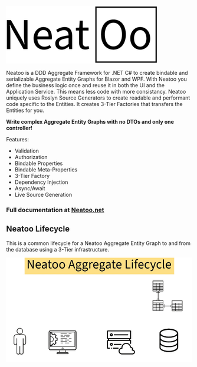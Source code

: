 ![Logo](https://raw.githubusercontent.com/NeatooDotNet/Neatoo/main/Logo_411.png)

Neatoo is a DDD Aggregate Framework for .NET C# to create bindable and serializable Aggregate Entity Graphs for Blazor and WPF.
With Neatoo you define the business logic once and reuse it in both the UI and the Application Service. This means less code with more consistancy. 
Neatoo uniquely uses Roslyn Source Generators to create readable and performant code specific to the Entities. It creates 3-Tier Factories that transfers the Entities for you. 

**Write complex Aggregate Entity Graphs with no DTOs and only one controller!**

Features:
* Validation
* Authorization
* Bindable Properties
* Bindable Meta-Properties
* 3-Tier Factory
* Dependency Injection
* Async/Await
* Live Source Generation

### Full documentation at [Neatoo.net](http://neatoo.net)

## Neatoo Lifecycle

This is a common lifecycle for a Neatoo Aggregate Entity Graph to and from the database using a 3-Tier infrastructure.

![Lifecycle](https://raw.githubusercontent.com/NeatooDotNet/Neatoo/main/AggregateLifecycle_960.gif)
